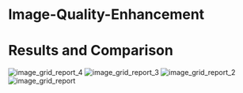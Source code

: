 # Image-Quality-Enhancement


# Results and Comparison
![image_grid_report_4](https://github.com/user-attachments/assets/dbe5d6e1-c36a-4399-9658-0f136c361f86)
![image_grid_report_3](https://github.com/user-attachments/assets/7f026851-0bb5-44c8-9b25-12763ac7a84a)
![image_grid_report_2](https://github.com/user-attachments/assets/a28ac30e-4609-43ca-ac92-8a49e43d574b)
![image_grid_report](https://github.com/user-attachments/assets/40e0f36c-d09d-4723-8132-5b06b5bcef1a)
